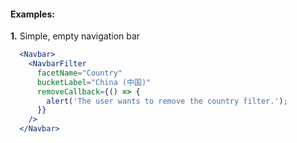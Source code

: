 #### Examples:

__1.__ Simple, empty navigation bar

```jsx
  <Navbar>
    <NavbarFilter
      facetName="Country"
      bucketLabel="China (中国)"
      removeCallback={() => {
        alert('The user wants to remove the country filter.');
      }}
    />
  </Navbar>
```
